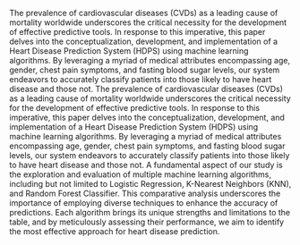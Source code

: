 The prevalence of cardiovascular diseases (CVDs) as a leading cause of mortality worldwide 
underscores the critical necessity for the development of effective predictive tools. In response 
to this imperative, this paper delves into the conceptualization, development, and 
implementation of a Heart Disease Prediction System (HDPS) using machine learning 
algorithms. By leveraging a myriad of medical attributes encompassing age, gender, chest pain 
symptoms, and fasting blood sugar levels, our system endeavors to accurately classify patients 
into those likely to have heart disease and those not. The prevalence of cardiovascular diseases 
(CVDs) as a leading cause of mortality worldwide underscores the critical necessity for the 
development of effective predictive tools. In response to this imperative, this paper delves into 
the conceptualization, development, and implementation of a Heart Disease Prediction System 
(HDPS) using machine learning algorithms. By leveraging a myriad of medical attributes 
encompassing age, gender, chest pain symptoms, and fasting blood sugar levels, our system 
endeavors to accurately classify patients into those likely to have heart disease and those not.
A fundamental aspect of our study is the exploration and evaluation of multiple machine 
learning algorithms, including but not limited to Logistic Regression, K-Nearest Neighbors 
(KNN), and Random Forest Classifier. This comparative analysis underscores the importance 
of employing diverse techniques to enhance the accuracy of predictions. Each algorithm brings 
its unique strengths and limitations to the table, and by meticulously assessing their 
performance, we aim to identify the most effective approach for heart disease prediction.
